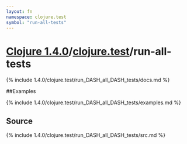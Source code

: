 ```yaml
---
layout: fn
namespace: clojure.test
symbol: "run-all-tests"
---
```


# [Clojure 1.4.0](../../)/[clojure.test](../)/run-all-tests

{% include 1.4.0/clojure.test/run_DASH_all_DASH_tests/docs.md %}

##Examples

{% include 1.4.0/clojure.test/run_DASH_all_DASH_tests/examples.md %}
## Source
{% include 1.4.0/clojure.test/run_DASH_all_DASH_tests/src.md %}

